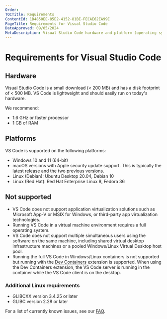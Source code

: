 ```yaml
---
Order:
TOCTitle: Requirements
ContentId: 1D4850EE-85E2-4152-81BE-FECAE62EA99E
PageTitle: Requirements for Visual Studio Code
DateApproved: 09/05/2024
MetaDescription: Visual Studio Code hardware and platform (operating system) requirements.
---
```

# Requirements for Visual Studio Code

## Hardware

Visual Studio Code is a small download (< 200 MB) and has a disk footprint of < 500 MB. VS Code is lightweight and should easily run on today's hardware.

We recommend:

* 1.6 GHz or faster processor
* 1 GB of RAM

## Platforms

VS Code is supported on the following platforms:

* Windows 10 and 11 (64-bit)
* macOS versions with Apple security update support. This is typically the latest release and the two previous versions.
* Linux (Debian): Ubuntu Desktop 20.04, Debian 10
* Linux (Red Hat): Red Hat Enterprise Linux 8, Fedora 36

## Not supported

* VS Code does not support application virtualization solutions such as Microsoft App-V or MSIX for Windows, or third-party app virtualization technologies.
* Running VS Code in a virtual machine environment requires a full operating system.
* VS Code does not support multiple simultaneous users using the software on the same machine, including shared virtual desktop infrastructure machines or a pooled Windows/Linux Virtual Desktop host pool.
* Running the full VS Code in Windows/Linux containers is not supported but running with the [Dev Containers](/docs/devcontainers/containers.md) extension is supported. When using the Dev Containers extension, the VS Code server is running in the container while the VS Code client is on the desktop.

### Additional Linux requirements

* GLIBCXX version 3.4.25 or later
* GLIBC version 2.28 or later

For a list of currently known issues, see our [FAQ](faq).
